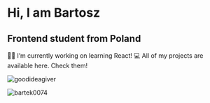 <h1>Hi, I am Bartosz</h1>
<h2>Frontend student from Poland</h2>

👷‍♂️ I’m currently working on learning React!
💻 All of my projects are available here. Check them!

<p align="left">
<img src="https://github-readme-streak-stats.herokuapp.com/?user=bartek0074&theme=github-light&hide_border=true&background=FFFFFF" alt="goodideagiver" />
</p>
<p align="left">
<img src="https://github-readme-stats.vercel.app/api/top-langs?username=bartek0074&show_icons=true&locale=en&layout=compac" alt="bartek0074" />
</p>
<!---
Bartek0074/Bartek0074 is a ✨ special ✨ repository because its `README.md` (this file) appears on your GitHub profile.
You can click the Preview link to take a look at your changes.
--->
